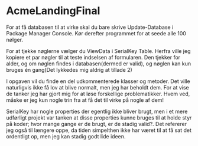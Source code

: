 # AcmeLandingFinal

For at få databasen til at virke skal du bare skrive Update-Database i Package Manager Console. 
Kør derefter programmet for at seede alle 100 nølger.

For at tjekke nøglerne vælger du ViewData i SerialKey Table. Herfra ville jeg kopiere et par nøgler til at teste indselsen af formularen. 
Den tjekker for alder, og om nøglen findes i databasen(dermed er valid), og nøglen kan kun bruges én gang(Det lykkedes mig aldrig at tillade 2)

I opgaven vil du finde en del udkommenterede klasser og metoder. Det ville naturligvis ikke få lov at blive normalt, men jeg har beholdt dem.
For at vise de tanker jeg har gjort mig for at løse forskellige problematikker. Hvem ved, måske er jeg kun nogle trin fra at få det til virke
på nogle af dem!

SerialKey har nogle properties der egentlig ikke bliver brugt, men i et mere udførligt projekt var tanken at disse properties kunne bruges
til at holde styr på koder; hvor mange gange er de brugt, er de stadig valid?. Det refererer jeg også til længere oppe, da tiden simpelthen ikke har været til at få sat det ordentligt op, 
men jeg kan stadig godt lide ideen.
